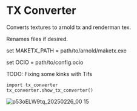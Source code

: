 # TX Converter
 Converts textures to arnold tx and renderman tex.
 
 Renames files if desired.

 set MAKETX_PATH = path/to/arnold/maketx.exe 
 
 set OCIO = path/to/config.ocio
 
TODO:
Fixing some kinks with Tifs

```
import tx_converter
tx_converter.show_tx_converter()
```

![p53oELW9tq_20250226_00 15](https://github.com/user-attachments/assets/fa7e8e7a-ec93-4df8-9d32-e4f6d62b13d2)
